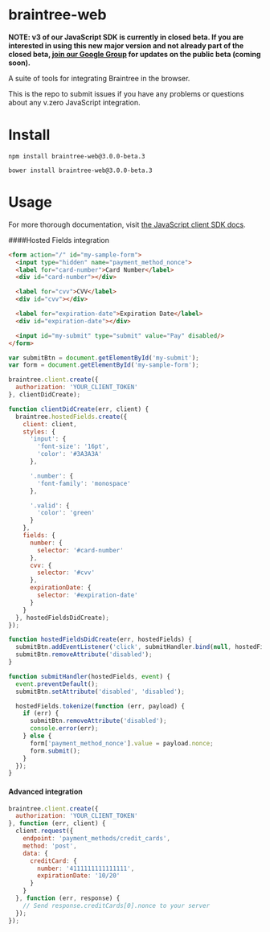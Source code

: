 braintree-web
=============

__NOTE: v3 of our JavaScript SDK is currently in closed beta. If you are interested in using this new major version and not already part of the closed beta, [join our Google Group](https://groups.google.com/forum/#!forum/braintree-sdk-announce) for updates on the public beta (coming soon).__

A suite of tools for integrating Braintree in the browser.

This is the repo to submit issues if you have any problems or questions about any v.zero JavaScript integration.

Install
=======

```
npm install braintree-web@3.0.0-beta.3
```

```
bower install braintree-web@3.0.0-beta.3
```

Usage
=====

For more thorough documentation, visit [the JavaScript client SDK docs](https://developers.braintreepayments.com/guides/client-sdk/javascript/v3).

####Hosted Fields integration

```html
<form action="/" id="my-sample-form">
  <input type="hidden" name="payment_method_nonce">
  <label for="card-number">Card Number</label>
  <div id="card-number"></div>

  <label for="cvv">CVV</label>
  <div id="cvv"></div>

  <label for="expiration-date">Expiration Date</label>
  <div id="expiration-date"></div>

  <input id="my-submit" type="submit" value="Pay" disabled/>
</form>
```

```javascript
var submitBtn = document.getElementById('my-submit');
var form = document.getElementById('my-sample-form');

braintree.client.create({
  authorization: 'YOUR_CLIENT_TOKEN'
}, clientDidCreate);

function clientDidCreate(err, client) {
  braintree.hostedFields.create({
    client: client,
    styles: {
      'input': {
        'font-size': '16pt',
        'color': '#3A3A3A'
      },

      '.number': {
        'font-family': 'monospace'
      },

      '.valid': {
        'color': 'green'
      }
    },
    fields: {
      number: {
        selector: '#card-number'
      },
      cvv: {
        selector: '#cvv'
      },
      expirationDate: {
        selector: '#expiration-date'
      }
    }
  }, hostedFieldsDidCreate);
});

function hostedFieldsDidCreate(err, hostedFields) {
  submitBtn.addEventListener('click', submitHandler.bind(null, hostedFields));
  submitBtn.removeAttribute('disabled');
}

function submitHandler(hostedFields, event) {
  event.preventDefault();
  submitBtn.setAttribute('disabled', 'disabled');

  hostedFields.tokenize(function (err, payload) {
    if (err) {
      submitBtn.removeAttribute('disabled');
      console.error(err);
    } else {
      form['payment_method_nonce'].value = payload.nonce;
      form.submit();
    }
  });
}
```

#### Advanced integration

```javascript
braintree.client.create({
  authorization: 'YOUR_CLIENT_TOKEN'
}, function (err, client) {
  client.request({
    endpoint: 'payment_methods/credit_cards',
    method: 'post',
    data: {
      creditCard: {
        number: '4111111111111111',
        expirationDate: '10/20'
      }
    }
  }, function (err, response) {
    // Send response.creditCards[0].nonce to your server
  });
});
```
